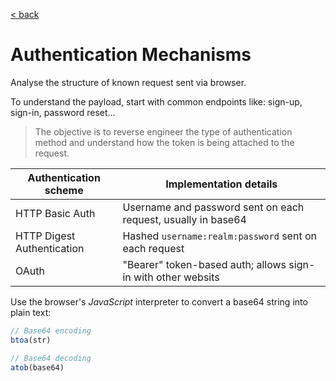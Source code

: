 [< back](../../TABLE_OF_CONTENT.md)

# Authentication Mechanisms

Analyse the structure of known request sent via browser.

To understand the payload, start with common endpoints like: sign-up, sign-in, password reset...

> The objective is to reverse engineer the type of authentication method and understand how the token is being attached to the request.

| **Authentication scheme**  | **Implementation details**                                    |
|----------------------------|---------------------------------------------------------------|
| HTTP Basic Auth             | Username and password sent on each request, usually in base64 |
| HTTP Digest Authentication | Hashed `username:realm:password` sent on each request         |
| OAuth                      | "Bearer" token-based auth; allows sign-in with other websits  |


Use the browser's _JavaScript_ interpreter to convert a base64 string into plain text:
```js
// Base64 encoding
btoa(str)

// Base64 decoding
atob(base64)
```